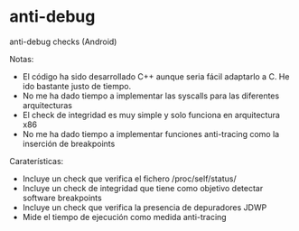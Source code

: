 # anti-debug
anti-debug checks (Android)

Notas:
- El código ha sido desarrollado C++ aunque seria fácil adaptarlo a C. He ido bastante justo de tiempo.
- No me ha dado tiempo a implementar las syscalls para las diferentes arquitecturas
- El check de integridad es muy simple y solo funciona en arquitectura x86
- No me ha dado tiempo a implementar funciones anti-tracing como la inserción de breakpoints


Caraterísticas:
- Incluye un check que verifica el fichero /proc/self/status/
- Incluye un check de integridad que tiene como objetivo detectar software breakpoints
- Incluye un check que verifica la presencia de depuradores JDWP
- Mide el tiempo de ejecución como medida anti-tracing

